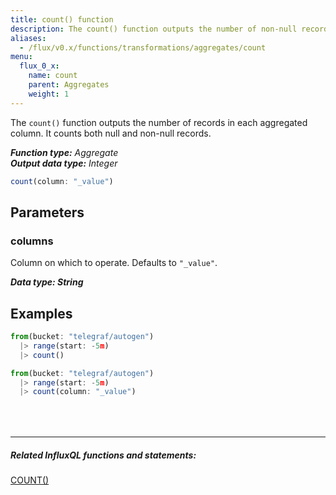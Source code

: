 ```yaml
---
title: count() function
description: The count() function outputs the number of non-null records in each aggregated column.
aliases:
  - /flux/v0.x/functions/transformations/aggregates/count
menu:
  flux_0_x:
    name: count
    parent: Aggregates
    weight: 1
---
```


The `count()` function outputs the number of records in each aggregated column.
It counts both null and non-null records.

_**Function type:** Aggregate_  
_**Output data type:** Integer_

```js
count(column: "_value")
```

## Parameters

### columns
Column on which to operate.
Defaults to `"_value"`.

_**Data type: String**_

## Examples
```js
from(bucket: "telegraf/autogen")
  |> range(start: -5m)
  |> count()
```

```js
from(bucket: "telegraf/autogen")
  |> range(start: -5m)
  |> count(column: "_value")
```

<hr style="margin-top:4rem"/>

##### Related InfluxQL functions and statements:
[COUNT()](/influxdb/latest/query_language/functions/#count)
